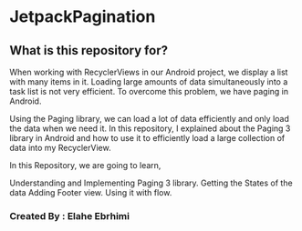 # JetpackPagination
## What is this repository for?

When working with RecyclerViews in our Android project, we display a list with many items in it. Loading large amounts of data simultaneously into a task list is not very efficient. To overcome this problem, we have paging in Android.

Using the Paging library, we can load a lot of data efficiently and only load the data when we need it. In this repository, I explained about the Paging 3 library in Android and how to use it to efficiently load a large collection of data into my RecyclerView.

In this Repository, we are going to learn,

Understanding and Implementing Paging 3 library. Getting the States of the data Adding Footer view. Using it with flow.

### Created By : Elahe Ebrhimi
